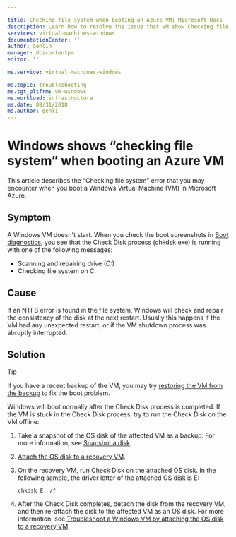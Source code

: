 ```yaml
---

title: Checking file system when booting an Azure VM| Microsoft Docs
description: Learn how to resolve the issue that VM show Checking file system when booting| Microsoft Docs
services: virtual-machines-windows
documentationCenter: ''
author: genlin
manager: dcscontentpm
editor: ''

ms.service: virtual-machines-windows

ms.topic: troubleshooting
ms.tgt_pltfrm: vm-windows
ms.workload: infrastructure
ms.date: 08/31/2018
ms.author: genli
---
```


# Windows shows “checking file system” when booting an Azure VM

This article describes the “Checking file system” error that you may encounter when you boot a Windows Virtual Machine (VM) in Microsoft Azure.


## Symptom 

A Windows VM doesn't start. When you check the boot screenshots in [Boot diagnostics](boot-diagnostics.md), you see that the Check Disk process (chkdsk.exe) is running with one of the following messages:

- Scanning and repairing drive (C:)
- Checking file system on C:

## Cause

If an NTFS error is found in the file system, Windows will check and repair the consistency of the disk at the next restart. Usually this happens if the VM had any unexpected restart, or if the VM shutdown process was abruptly interrupted.

## Solution 

> [!TIP]
> If you have a recent backup of the VM, you may try [restoring the VM from the backup](/azure/backup/backup-azure-arm-restore-vms) to fix the boot problem.

Windows will boot normally after the Check Disk process is completed. If the VM is stuck in the Check Disk process, try to run the Check Disk on the VM offline:
1. Take a snapshot of the OS disk of the affected VM as a backup. For more information, see [Snapshot a disk](/azure/virtual-machines/windows/snapshot-copy-managed-disk).
2. [Attach the OS disk to a recovery VM](troubleshoot-recovery-disks-portal-windows.md).  
3. On the recovery VM, run Check Disk on the attached OS disk. In the following sample, the driver letter of the attached OS disk is E: 

    ```console
    chkdsk E: /f
    ```

4. After the Check Disk completes, detach the disk from the recovery VM, and then re-attach the disk to the affected VM as an OS disk. For more information, see [Troubleshoot a Windows VM by attaching the OS disk to a recovery VM](troubleshoot-recovery-disks-portal-windows.md).
